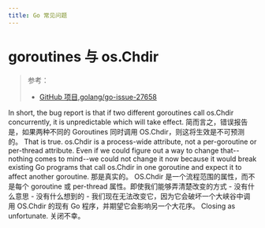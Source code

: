 ```yaml
---
title: Go 常见问题
---
```


# goroutines 与 os.Chdir

> 参考：
> - [GitHub 项目,golang/go-issue-27658](https://github.com/golang/go/issues/27658)

In short, the bug report is that if two different goroutines call os.Chdir concurrently, it is unpredictable which will take effect.
简而言之，错误报告是，如果两种不同的 Goroutines 同时调用 OS.Chdir，则这将生效是不可预测的。
That is true. os.Chdir is a process-wide attribute, not a per-goroutine or per-thread attribute. Even if we could figure out a way to change that--nothing comes to mind--we could not change it now because it would break existing Go programs that call os.Chdir in one goroutine and expect it to affect another goroutine.
那是真实的。 OS.Chdir 是一个流程范围的属性，而不是每个 goroutine 或 per-thread 属性。即使我们能够弄清楚改变的方式 - 没有什么意思 - 没有什么想到的 - 我们现在无法改变它，因为它会破坏一个大峡谷中调用 OS.Chdir 的现有 Go 程序，并期望它会影响另一个大花序。
Closing as unfortunate.
关闭不幸。
